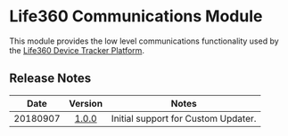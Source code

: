 # Life360 Communications Module
This module provides the low level communications functionality used by the [Life360 Device Tracker Platform](https://github.com/pnbruckner/homeassistant-config/blob/master/docs/life360.md).
## Release Notes
Date | Version | Notes
-|:-:|-
20180907 | [1.0.0](https://github.com/pnbruckner/homeassistant-config/blob/d767bcce0fdff0c9298dc7a010d27af88817eac2/custom_components/life360.py) | Initial support for Custom Updater.
